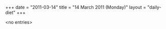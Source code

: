 +++
date = "2011-03-14"
title = "14 March 2011 (Monday)"
layout = "daily-diet"
+++


\<no entries\>
